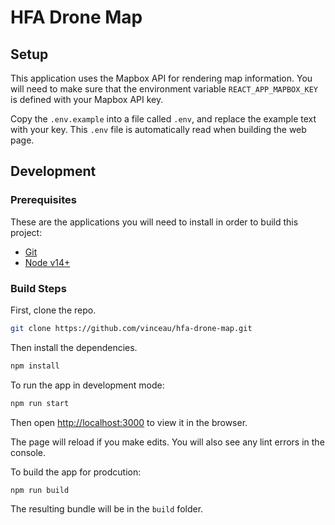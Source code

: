 # HFA Drone Map

## Setup

This application uses the Mapbox API for rendering map information.
You will need to make sure that the environment variable `REACT_APP_MAPBOX_KEY` is defined with your Mapbox API key.

Copy the `.env.example` into a file called `.env`, and replace the example text with your key. This `.env` file is automatically read when building the web page.

## Development

### Prerequisites

These are the applications you will need to install in order to build this project:

- [Git](https://git-scm.com/downloads)
- [Node v14+](https://nodejs.org/en/)

### Build Steps

First, clone the repo.

```bash
git clone https://github.com/vinceau/hfa-drone-map.git
```

Then install the dependencies.

```bash
npm install
```

To run the app in development mode:

```bash
npm run start
```

Then open <http://localhost:3000> to view it in the browser.

The page will reload if you make edits. You will also see any lint errors in the console.

To build the app for prodcution:

```bash
npm run build
```

The resulting bundle will be in the `build` folder.
